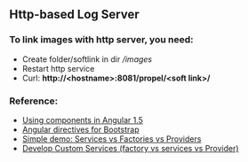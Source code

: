 ## Http-based Log Server

### To link images with http server, you need:

* Create folder/softlink in dir */images*
* Restart http service
* Curl: **http:<i></i>//<hostname<i></i>>:8081/propel/<soft link<i></i>>/**

### Reference: 
* [Using components in Angular 1.5][1]
* [Angular directives for Bootstrap][2]
* [Simple demo: Services vs Factories vs Providers][3]
* [Develop Custom Services (factory vs services vs Provider)][4]

[1]: https://www.youtube.com/watch?v=7eQbQN-Dzm0
[2]: https://angular-ui.github.io/bootstrap/#
[3]: https://www.youtube.com/watch?v=gWg6OKjwu-s
[4]: https://www.youtube.com/watch?v=oUXku28ex-M
